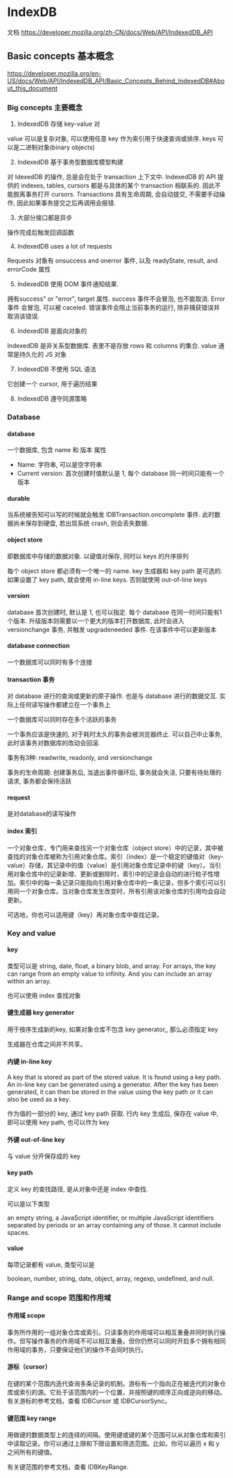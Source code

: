 # IndexDB

文档 https://developer.mozilla.org/zh-CN/docs/Web/API/IndexedDB_API

##  Basic concepts 基本概念

https://developer.mozilla.org/en-US/docs/Web/API/IndexedDB_API/Basic_Concepts_Behind_IndexedDB#About_this_document

### Big concepts 主要概念

1. IndexedDB 存储 key-value 对

value 可以是复杂对象, 可以使用任意 key 作为索引用于快速查询或排序. keys 可以是二进制对象(binary objects)

2. IndexedDB 基于事务型数据库模型构建

对 IdexedDB 的操作, 总是会在处于  transaction 上下文中. IndexedDB 的 API 提供的 indexes, tables, cursors 都是与具体的某个 transaction 相联系的. 因此不能脱离事务打开 cursors. Transactions 具有生命周期, 会自动提交, 不需要手动操作, 因此如果事务提交之后再调用会报错.

3. 大部分接口都是异步

操作完成后触发回调函数

4. IndexedDB uses a lot of requests

Requests 对象有 onsuccess and onerror 事件, 以及 readyState, result, and errorCode 属性

5. IndexedDB 使用 DOM 事件通知结果.

拥有success" or "error", target 属性. success 事件不会冒泡, 也不能取消. Error 事件 会冒泡, 可以被 caceled. 错误事件会阻止当前事务的运行, 除非捕获错误并取消该错误.

6. IndexedDB 是面向对象的

IndexedDB 是非关系型数据库. 表里不是存放 rows 和 columns 的集合. value 通常是持久化的 JS 对象

7. IndexedDB 不使用 SQL 语法

它创建一个 cursor, 用于遍历结果

8. IndexedDB 遵守同源策略

### Database

#### database

一个数据库, 包含 name 和 版本 属性

- Name: 字符串, 可以是空字符串
- Current version: 首次创建时值默认是 1, 每个 database 同一时间只能有一个版本

#### durable

当系统被告知可以写的时候就会触发 IDBTransaction.oncomplete 事件. 此时数据尚未保存到硬盘, 若出现系统 crash, 则会丢失数据.

#### object store

即数据库中存储的数据对象. 以键值对保存, 同时以 keys 的升序排列

每个 object store 都必须有一个唯一的 name. key 生成器和 key path 是可选的. 如果设置了  key path, 就会使用 in-line keys. 否则就使用 out-of-line keys

#### version

database 首次创建时, 默认是 1, 也可以指定. 每个 database 在同一时间只能有1个版本. 
升级版本则需要以一个更大的版本打开数据库, 此时会进入 versionchange 事务, 并触发  upgradeneeded 事件. 在该事件中可以更新版本

#### database connection

一个数据库可以同时有多个连接

#### transaction 事务

对 database 进行的查询或更新的原子操作. 也是与 database 进行的数据交互. 实际上任何读写操作都建立在一个事务上

一个数据库可以同时存在多个活跃的事务

一个事务应该是快速的, 对于耗时太久的事务会被浏览器终止. 可以自己中止事务, 此时该事务对数据库的改动会回滚.

事务有3种: readwrite, readonly, and versionchange


事务的生命周期: 创建事务后, 当退出事件循环后, 事务就会失活, 只要有待处理的请求, 事务都会保持活跃


#### request

是对database的读写操作

#### index 索引

一个对象仓库，专门用来查找另一个对象仓库（object store）中的记录，其中被查找的对象仓库被称为引用对象仓库。索引（index）是一个稳定的键值对（key-value）存储，其记录中的值（value）是引用对象仓库记录中的键（key）。当引用对象仓库中的记录新增、更新或删除时，索引中的记录会自动的进行粒子性增加。索引中的每一条记录只能指向引用对象仓库中的一条记录，但多个索引可以引用同一个对象仓库。当对象仓库发生改变时，所有引用该对象仓库的引用均会自动更新。

可选地，你也可以适用键（key）再对象仓库中查找记录。

### Key and value

#### key

类型可以是  string, date, float, a binary blob, and array. 
For arrays, the key can range from an empty value to infinity. And you can include an array within an array.

也可以使用 index 查找对象

#### 键生成器  key generator

用于按序生成新的key, 如果对象仓库不包含 key generator,, 那么必须指定 key

生成器在仓库之间并不共享。

#### 内键 in-line key

A key that is stored as part of the stored value. It is found using a key path. An in-line key can be generated using a generator. After the key has been generated, it can then be stored in the value using the key path or it can also be used as a key.

作为值的一部分的 key, 通过 key path 获取. 行内 key 生成后,  保存在 value 中, 即可以使用 key path, 也可以作为 key


#### 外键 out-of-line key

与 value 分开保存成的 key

#### key path

定义 key 的查找路径, 是从对象中还是 index 中查找. 

可以是以下类型
 
an empty string, a JavaScript identifier, or multiple JavaScript identifiers separated by periods or an array containing any of those. It cannot include spaces.

#### value

每项记录都有 value, 类型可以是

 boolean, number, string, date, object, array, regexp, undefined, and null.
 
 ### Range and scope 范围和作用域
 
 #### 作用域 scope
 
 事务所作用的一组对象仓库或索引。只读事务的作用域可以相互重叠并同时执行操作。但写操作事务的作用域不可以相互重叠。但你仍然可以同时开启多个拥有相同作用域的事务，只要保证他们的操作不会同时执行。
 
 
#### 游标（cursor）

在键的某个范围内迭代查询多条记录的机制。游标有一个指向正在被迭代的对象仓库或索引的源。它处于该范围内的一个位置，并按照键的顺序正向或逆向的移动。有关游标的参考文档，查看 IDBCursor 或 IDBCursorSync。
 
#### 键范围 key range

用做键的数据类型上的连续的间隔。使用键或键的某个范围可以从对象仓库和索引中读取记录。你可以通过上限和下限设置和筛选范围。比如，你可以遍历 x 和 y 之间所有的键值。

有关键范围的参考文档，查看 IDBKeyRange.

